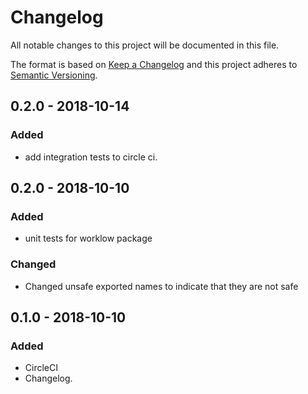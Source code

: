 # Changelog
All notable changes to this project will be documented in this file.

The format is based on [Keep a Changelog](http://keepachangelog.com/en/1.0.0/)
and this project adheres to [Semantic Versioning](http://semver.org/spec/v2.0.0.html).

## 0.2.0 - 2018-10-14
### Added
- add integration tests to circle ci.

## 0.2.0 - 2018-10-10
### Added
- unit tests for worklow package

### Changed
- Changed unsafe exported names to indicate that they are not safe

## 0.1.0 - 2018-10-10
### Added
- CircleCI
- Changelog.
